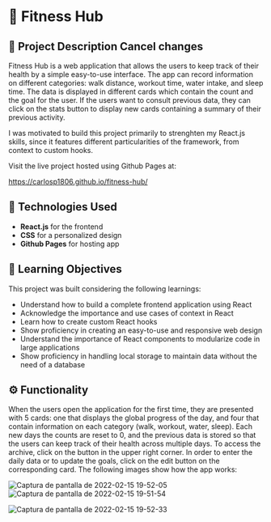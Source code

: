 # 💪 Fitness Hub

## 📃 Project Description Cancel changes

Fitness Hub is a web application that allows the users to keep track of their health by a simple easy-to-use interface. The app can record information on different categories: walk distance, workout time, water intake, and sleep time. The data is displayed in different cards which contain the count and the goal for the user. If the users want to consult previous data, they can click on the stats button to display new cards containing a summary of their previous activity.

I was motivated to build this project primarily to strenghten my React.js skills, since it features different particularities of the framework, from context to custom hooks.

Visit the live project hosted using Github Pages at:

https://carlosp1806.github.io/fitness-hub/

## 🤖 Technologies Used

- **React.js** for the frontend
- **CSS** for a personalized design
- **Github Pages** for hosting app

## 🎯 Learning Objectives

This project was built considering the following learnings:

- Understand how to build a complete frontend application using React
- Acknowledge the importance and use cases of context in React 
- Learn how to create custom React hooks
- Show proficiency in creating an easy-to-use and responsive web design
- Understand the importance of React components to modularize code in large applications
- Show proficiency in handling local storage to maintain data without the need of a database

## ⚙️ Functionality

When the users open the application for the first time, they are presented with 5 cards: one that displays the global progress of the day, and four that contain information on each category (walk, workout, water, sleep). Each new days the counts are reset to 0, and the previous data is stored so that the users can keep track of their health across multiple days. To access the archive, click on the button in the upper right corner. In order to enter the daily data or to update the goals, click on the edit button on the corresponding card. The following images show how the app works:


![Captura de pantalla de 2022-02-15 19-52-05](https://user-images.githubusercontent.com/75866274/154181332-26f57be3-6ee7-44d9-9260-45dfd600a17f.png)
![Captura de pantalla de 2022-02-15 19-51-54](https://user-images.githubusercontent.com/75866274/154181491-77fa376b-4cbd-4e75-8014-7691a50b0976.jpg)

![Captura de pantalla de 2022-02-15 19-52-33](https://user-images.githubusercontent.com/75866274/154181340-0c212d6c-8ac5-4af2-987a-9f3d484b71b8.png)
